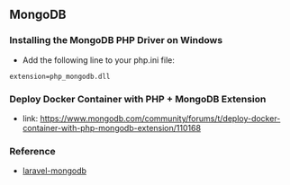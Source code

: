 ## MongoDB
### Installing the MongoDB PHP Driver on Windows
* Add the following line to your php.ini file:
```editorconfig
extension=php_mongodb.dll
```
### Deploy Docker Container with PHP + MongoDB Extension
* link: https://www.mongodb.com/community/forums/t/deploy-docker-container-with-php-mongodb-extension/110168

### Reference
* [laravel-mongodb](https://github.com/jenssegers/laravel-mongodb)
